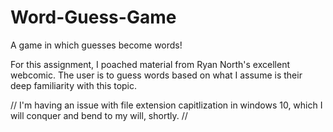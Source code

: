 # Word-Guess-Game

A game in which guesses become words!

For this assignment, I poached material from Ryan North's excellent webcomic. 
The user is to guess words based on what I assume is their deep familiarity with this topic.

// I'm having an issue with file extension capitlization in windows 10, which I will conquer
and bend to my will, shortly. //
